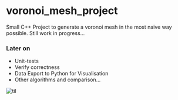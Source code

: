 # voronoi_mesh_project
Small C++ Project to generate a voronoi mesh in the most naive way possible. Still work in progress...

### Later on
- Unit-tests
- Verify correctness
- Data Export to Python for Visualisation
- Other algorithms and comparison...

![til](./voronoi_animation.gif)
